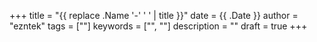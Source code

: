 +++
title = "{{ replace .Name '-' ' ' | title }}"
date = {{ .Date }}
author = "ezntek"
tags = [""]
keywords = ["", ""]
description = ""
draft = true
+++
